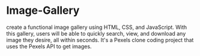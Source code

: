 # Image-Gallery
create a functional image gallery using HTML, CSS, and JavaScript. With this gallery, users will be able to quickly search, view, and download any image they desire, all within seconds. It's a Pexels clone coding project that uses the Pexels API to get images.
